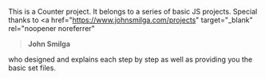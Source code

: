 This is a Counter project. It belongs to a series of basic JS projects. Special thanks to
<a
href="https://www.johnsmilga.com/projects"
target="\_blank"
rel="noopener noreferrer"

><strong>John Smilga</strong></a>

who designed and explains each step by step as well as providing you the basic set files.
